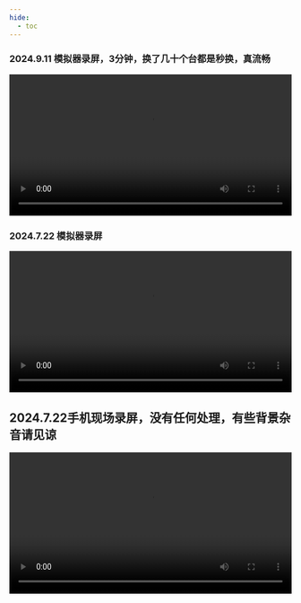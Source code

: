 ```yaml
---
hide:
  - toc
---
```


### 2024.9.11 模拟器录屏，3分钟，换了几十个台都是秒换，真流畅

<video src="https://vd4.bdstatic.com/mda-qid614uzcjiqmsna/720p/h264/1726287355172988632/mda-qid614uzcjiqmsna.mp4?v_from_s=bdapp-resbox-hnb
" width="100%" height="auto" controls>
  您的浏览器不支持 HTML5 视频播放。
</video>




### 2024.7.22 模拟器录屏

<video src="https://vd4.bdstatic.com/mda-qgm7v9zz45i2d26h/sc/cae_h264/1721646248827674845/mda-qgm7v9zz45i2d26h.mp4?v_from_s=bdapp-landingpage-hnb" width="100%" height="auto" controls>
  您的浏览器不支持 HTML5 视频播放。
</video>



## 2024.7.22手机现场录屏，没有任何处理，有些背景杂音请见谅

<video src="https://img-cloud.zbds.top/zbds/20240722_tv.mp4" width="100%" height="auto" controls>
  您的浏览器不支持 HTML5 视频播放。
</video>